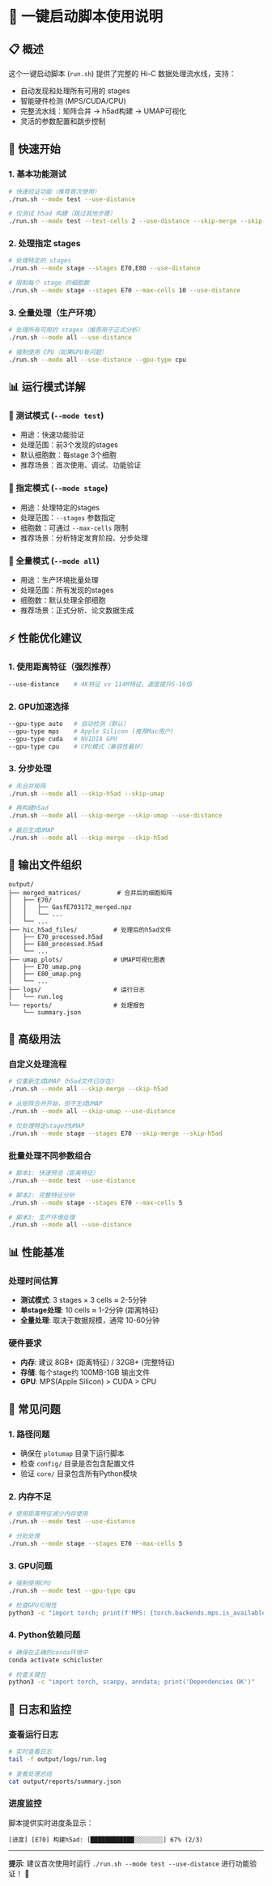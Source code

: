 # 🚀 一键启动脚本使用说明

## 📋 概述

这个一键启动脚本 (`run.sh`) 提供了完整的 Hi-C 数据处理流水线，支持：
- 自动发现和处理所有可用的 stages
- 智能硬件检测 (MPS/CUDA/CPU)
- 完整流水线：矩阵合并 → h5ad构建 → UMAP可视化
- 灵活的参数配置和跳步控制

## 🎯 快速开始

### 1. 基本功能测试
```bash
# 快速验证功能（推荐首次使用）
./run.sh --mode test --use-distance

# 仅测试 h5ad 构建（跳过其他步骤）
./run.sh --mode test --test-cells 2 --use-distance --skip-merge --skip-umap
```

### 2. 处理指定 stages
```bash
# 处理特定的 stages
./run.sh --mode stage --stages E70,E80 --use-distance

# 限制每个 stage 的细胞数
./run.sh --mode stage --stages E70 --max-cells 10 --use-distance
```

### 3. 全量处理（生产环境）
```bash
# 处理所有可用的 stages（推荐用于正式分析）
./run.sh --mode all --use-distance

# 强制使用 CPU（如果GPU有问题）
./run.sh --mode all --use-distance --gpu-type cpu
```

## 📊 运行模式详解

### 🧪 测试模式 (`--mode test`)
- 用途：快速功能验证
- 处理范围：前3个发现的stages
- 默认细胞数：每stage 3个细胞
- 推荐场景：首次使用、调试、功能验证

### 🎯 指定模式 (`--mode stage`)
- 用途：处理特定的stages
- 处理范围：`--stages` 参数指定
- 细胞数：可通过 `--max-cells` 限制
- 推荐场景：分析特定发育阶段、分步处理

### 🚀 全量模式 (`--mode all`)
- 用途：生产环境批量处理
- 处理范围：所有发现的stages
- 细胞数：默认处理全部细胞
- 推荐场景：正式分析、论文数据生成

## ⚡ 性能优化建议

### 1. 使用距离特征（强烈推荐）
```bash
--use-distance    # 4K特征 vs 114M特征，速度提升5-10倍
```

### 2. GPU加速选择
```bash
--gpu-type auto   # 自动检测（默认）
--gpu-type mps    # Apple Silicon (推荐Mac用户)
--gpu-type cuda   # NVIDIA GPU
--gpu-type cpu    # CPU模式（兼容性最好）
```

### 3. 分步处理
```bash
# 先合并矩阵
./run.sh --mode all --skip-h5ad --skip-umap

# 再构建h5ad
./run.sh --mode all --skip-merge --skip-umap --use-distance

# 最后生成UMAP
./run.sh --mode all --skip-merge --skip-h5ad
```

## 📁 输出文件组织

```
output/
├── merged_matrices/          # 合并后的细胞矩阵
│   ├── E70/
│   │   ├── GasfE703172_merged.npz
│   │   └── ...
│   └── ...
├── hic_h5ad_files/          # 处理后的h5ad文件
│   ├── E70_processed.h5ad
│   ├── E80_processed.h5ad
│   └── ...
├── umap_plots/              # UMAP可视化图表
│   ├── E70_umap.png
│   ├── E80_umap.png
│   └── ...
├── logs/                    # 运行日志
│   └── run.log
└── reports/                 # 处理报告
    └── summary.json
```

## 🔧 高级用法

### 自定义处理流程
```bash
# 仅重新生成UMAP（h5ad文件已存在）
./run.sh --mode all --skip-merge --skip-h5ad

# 从矩阵合并开始，但不生成UMAP
./run.sh --mode all --skip-umap --use-distance

# 仅处理特定stage的UMAP
./run.sh --mode stage --stages E70 --skip-merge --skip-h5ad
```

### 批量处理不同参数组合
```bash
# 脚本1: 快速预览（距离特征）
./run.sh --mode test --use-distance

# 脚本2: 完整特征分析
./run.sh --mode stage --stages E70 --max-cells 5

# 脚本3: 生产环境处理
./run.sh --mode all --use-distance
```

## 📊 性能基准

### 处理时间估算
- **测试模式**: 3 stages × 3 cells ≈ 2-5分钟
- **单stage处理**: 10 cells ≈ 1-2分钟 (距离特征)
- **全量处理**: 取决于数据规模，通常 10-60分钟

### 硬件要求
- **内存**: 建议 8GB+ (距离特征) / 32GB+ (完整特征)
- **存储**: 每个stage约 100MB-1GB 输出文件
- **GPU**: MPS(Apple Silicon) > CUDA > CPU

## 🐛 常见问题

### 1. 路径问题
- 确保在 `plotumap` 目录下运行脚本
- 检查 `config/` 目录是否包含配置文件
- 验证 `core/` 目录包含所有Python模块

### 2. 内存不足
```bash
# 使用距离特征减少内存使用
./run.sh --mode test --use-distance

# 分批处理
./run.sh --mode stage --stages E70 --max-cells 5
```

### 3. GPU问题
```bash
# 强制使用CPU
./run.sh --mode test --gpu-type cpu

# 检查GPU可用性
python3 -c "import torch; print(f'MPS: {torch.backends.mps.is_available()}')"
```

### 4. Python依赖问题
```bash
# 确保在正确的conda环境中
conda activate schicluster

# 检查关键包
python3 -c "import torch, scanpy, anndata; print('Dependencies OK')"
```

## 📝 日志和监控

### 查看运行日志
```bash
# 实时查看日志
tail -f output/logs/run.log

# 查看处理总结
cat output/reports/summary.json
```

### 进度监控
脚本提供实时进度条显示：
```
[进度] [E70] 构建h5ad: [████████████░░░░░░░░] 67% (2/3)
```

---

**提示**: 建议首次使用时运行 `./run.sh --mode test --use-distance` 进行功能验证！ 🎯
